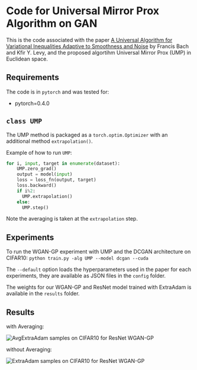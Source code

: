 # Code for Universal Mirror Prox Algorithm on GAN

This is the code associated with the paper [A Universal Algorithm for Variational Inequalities Adaptive to Smoothness and Noise](https://arxiv.org/abs/1902.01637) by Francis Bach and Kfir Y. Levy, and the proposed algortihm Universal Mirror Prox (UMP) in Euclidean space.

## Requirements

The code is in `pytorch` and was tested for:
- pytorch=0.4.0

## `class UMP`

The UMP method is packaged as a `torch.optim.Optimizer` with an additional method `extrapolation()`. 

Example of how to run `UMP`:
```python
for i, input, target in enumerate(dataset):
    UMP.zero_grad()
    output = model(input)
    loss = loss_fn(output, target)
    loss.backward()
    if i%2:
      UMP.extrapolation()
    else:
      UMP.step()
```

Note the averaging is taken at the `extrapolation` step.

## Experiments

To run the WGAN-GP experiment with UMP and the DCGAN architecture on CIFAR10:
`python train.py -alg UMP --model dcgan --cuda`

The `--default` option loads the hyperparameters used in the paper for each experiments, they are available as JSON files in the `config` folder.

The weights for our WGAN-GP and ResNet model trained with ExtraAdam is available in the `results` folder.

## Results
with Averaging:

![AvgExtraAdam samples on CIFAR10 for ResNet WGAN-GP](results/ExtraAdam/gen_averaging/500000.png)

without Averaging:

![ExtraAdam samples on CIFAR10 for ResNet WGAN-GP](results/ExtraAdam/gen/500000.png)

